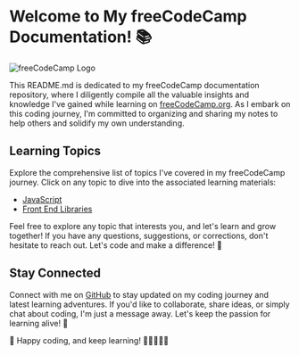# Welcome to My freeCodeCamp Documentation! 📚

![freeCodeCamp Logo](https://upload.wikimedia.org/wikipedia/commons/3/39/FreeCodeCamp_logo.png)

This README.md is dedicated to my freeCodeCamp documentation repository, where I diligently compile all the valuable insights and knowledge I've gained while learning on [freeCodeCamp.org](https://www.freecodecamp.org/). As I embark on this coding journey, I'm committed to organizing and sharing my notes to help others and solidify my own understanding.

## Learning Topics

Explore the comprehensive list of topics I've covered in my freeCodeCamp journey. Click on any topic to dive into the associated learning materials:

- [JavaScript](./JavaScript)
- [Front End Libraries](FrontEnd-Libraries)
<!-- - [Data Visualization](./Data_Visualization)
- [Apis and Microservices](./Apis_and_Microservices)
- [Quality Assurance](./Quality_Assurance)
- [Scientific Computing with Python](./Scientific_Computing_with_Python)
- [Data Analysis with Python](./Data_Analysis_with_Python)
- [Information Security](./Information_Security)
- [Coding Interview Prep](./Coding_Interview_Prep) -->

Feel free to explore any topic that interests you, and let's learn and grow together! If you have any questions, suggestions, or corrections, don't hesitate to reach out. Let's code and make a difference! 💪

## Stay Connected

Connect with me on [GitHub](https://github.com/YourGitHubUsername) to stay updated on my coding journey and latest learning adventures. If you'd like to collaborate, share ideas, or simply chat about coding, I'm just a message away. Let's keep the passion for learning alive! 🚀

💌 Happy coding, and keep learning! 🎉👩‍💻👨‍💻
